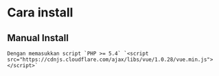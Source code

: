 # Cara install 
## Manual Install
    Dengan memasukkan script `PHP >= 5.4` `<script src="https://cdnjs.cloudflare.com/ajax/libs/vue/1.0.28/vue.min.js"></script>`
